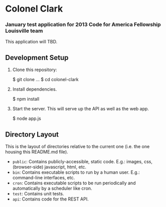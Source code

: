 # Colonel Clark
### January test application for 2013 Code for America Fellowship Louisville team
This application will TBD.

## Development Setup

1) Clone this repository:

    $ git clone ...
    $ cd colonel-clark

2) Install dependencies.

    $ npm install

3) Start the server. This will serve up the API as well as the web app.

    $ node app.js

## Directory Layout

This is the layout of directories relative to the current one (i.e. the one housing this README.md file).
* `public`: Contains publicly-accessible, static code. E.g.: images, css, (browser-side) javascript, html, etc.
* `bin`: Contains executable scripts to run by a human user. E.g.: command-line interfaces, etc.
* `cron`: Contains executable scripts to be run periodically and automatically by a scheduler like cron.
* `test`: Contains unit tests.
* `api`: Contains code for the REST API.
